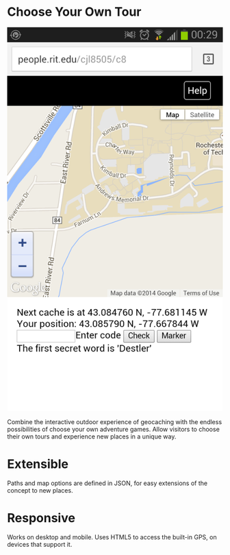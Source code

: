Choose Your Own Tour
===

<img alt="The app in action" src="screenshot.png" w=360 h=640>

Combine the interactive outdoor experience of geocaching with the endless
possibilities of choose your own adventure games. Allow visitors to choose
their own tours and experience new places in a unique way.

Extensible
===
Paths and map options are defined in JSON, for easy extensions of the concept
to new places.

Responsive
===
Works on desktop and mobile. Uses HTML5 to access the built-in GPS, on
devices that support it.